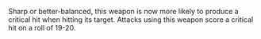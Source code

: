 Sharp or better-balanced, this weapon is now more likely to produce a critical hit when hitting its target. Attacks using this weapon score a critical hit on a roll of 19-20.